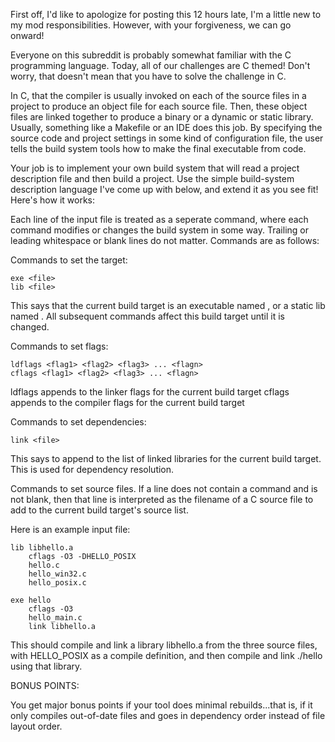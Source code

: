 

First off, I'd like to apologize for posting this 12 hours late, I'm a little new to my mod responsibilities. However, with your forgiveness, we can go onward!

Everyone on this subreddit is probably somewhat familiar with the C programming language. Today, all of our challenges are C themed! Don't worry, that doesn't mean that you have to solve the challenge in C.

In C, that the compiler is usually invoked on each of the source files in a project to produce an object file for each source file. Then, these object files are linked together to produce a binary or a dynamic or static library. Usually, something like a Makefile or an IDE does this job. By specifying the source code and project settings in some kind of configuration file, the user tells the build system tools how to make the final executable from code.

Your job is to implement your own build system that will read a project description file and then build a project. Use the simple build-system description language I've come up with below, and extend it as you see fit! Here's how it works:

Each line of the input file is treated as a seperate command, where each command modifies or changes the build system in some way. Trailing or leading whitespace or blank lines do not matter. Commands are as follows:

Commands to set the target:

    exe <file>
    lib <file>

This says that the current build target is an executable named <file>, or a static lib named <file>. All subsequent commands affect this build target until it is changed.

Commands to set flags:

    ldflags <flag1> <flag2> <flag3> ... <flagn>
    cflags <flag1> <flag2> <flag3> ... <flagn>

ldflags appends <flags> to the linker flags for the current build target cflags appends <flags> to the compiler flags for the current build target

Commands to set dependencies:

    link <file>

This says to append <file> to the list of linked libraries for the current build target. This is used for dependency resolution.

Commands to set source files. If a line does not contain a command and is not blank, then that line is interpreted as the filename of a C source file to add to the current build target's source list.

Here is an example input file:

    lib libhello.a
        cflags -O3 -DHELLO_POSIX
        hello.c
        hello_win32.c
        hello_posix.c
    
    exe hello
        cflags -O3
        hello_main.c
        link libhello.a

This should compile and link a library libhello.a from the three source files, with HELLO\_POSIX as a compile definition, and then compile and link ./hello using that library.

BONUS POINTS:

You get major bonus points if your tool does minimal rebuilds...that is, if it only compiles out-of-date files and goes in dependency order instead of file layout order.

